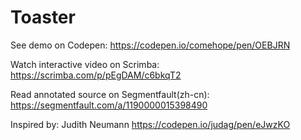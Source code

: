 # Toaster

See demo on Codepen: https://codepen.io/comehope/pen/OEBJRN

Watch interactive video on Scrimba: https://scrimba.com/p/pEgDAM/c6bkqT2

Read annotated source on Segmentfault(zh-cn): https://segmentfault.com/a/1190000015398490

Inspired by: Judith Neumann https://codepen.io/judag/pen/eJwzKO
